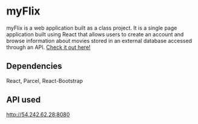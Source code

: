 # myFlix

myFlix is a web application built as a class project. It is a single page application built using React that allows users to create an account and browse information about movies stored in an external database accessed through an API. [Check it out here!](https://myflixcoolmovies.netlify.app/)

## Dependencies

React, Parcel, React-Bootstrap

## API used

http://54.242.62.28:8080
